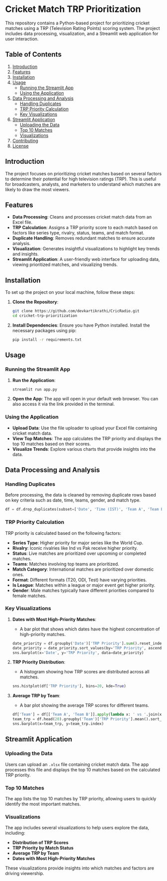 # Cricket Match TRP Prioritization

This repository contains a Python-based project for prioritizing cricket matches using a TRP (Television Rating Points) scoring system. The project includes data processing, visualization, and a Streamlit web application for user interaction.

## Table of Contents

1. [Introduction](#introduction)
2. [Features](#features)
3. [Installation](#installation)
4. [Usage](#usage)
   - [Running the Streamlit App](#running-the-streamlit-app)
   - [Using the Application](#using-the-application)
5. [Data Processing and Analysis](#data-processing-and-analysis)
   - [Handling Duplicates](#handling-duplicates)
   - [TRP Priority Calculation](#trp-priority-calculation)
   - [Key Visualizations](#key-visualizations)
6. [Streamlit Application](#streamlit-application)
   - [Uploading the Data](#uploading-the-data)
   - [Top 10 Matches](#top-10-matches)
   - [Visualizations](#visualizations)
7. [Contributing](#contributing)
8. [License](#license)

## Introduction

The project focuses on prioritizing cricket matches based on several factors to determine their potential for high television ratings (TRP). This is useful for broadcasters, analysts, and marketers to understand which matches are likely to draw the most viewers.

## Features

- **Data Processing**: Cleans and processes cricket match data from an Excel file.
- **TRP Calculation**: Assigns a TRP priority score to each match based on factors like series type, rivalry, status, teams, and match format.
- **Duplicate Handling**: Removes redundant matches to ensure accurate analysis.
- **Visualization**: Generates insightful visualizations to highlight key trends and insights.
- **Streamlit Application**: A user-friendly web interface for uploading data, viewing prioritized matches, and visualizing trends.

## Installation

To set up the project on your local machine, follow these steps:

1. **Clone the Repository**:
   ```bash
   git clone https://github.com/devkartikrathi/CricRadio.git
   cd cricket-trp-prioritization
   ```

2. **Install Dependencies**:
   Ensure you have Python installed. Install the necessary packages using pip:
   ```bash
   pip install -r requirements.txt
   ```

## Usage

### Running the Streamlit App

1. **Run the Application**:
   ```bash
   streamlit run app.py
   ```

2. **Open the App**:
   The app will open in your default web browser. You can also access it via the link provided in the terminal.

### Using the Application

- **Upload Data**: Use the file uploader to upload your Excel file containing cricket match data.
- **View Top Matches**: The app calculates the TRP priority and displays the top 10 matches based on their scores.
- **Visualize Trends**: Explore various charts that provide insights into the data.

## Data Processing and Analysis

### Handling Duplicates

Before processing, the data is cleaned by removing duplicate rows based on key criteria such as date, time, teams, gender, and match type.

```python
df = df.drop_duplicates(subset=['Date', 'Time (IST)', 'Team A', 'Team B', 'Gender', 'Match Type'], keep='first')
```

### TRP Priority Calculation

TRP priority is calculated based on the following factors:

- **Series Type**: Higher priority for major series like the World Cup.
- **Rivalry**: Iconic rivalries like Ind vs Pak receive higher priority.
- **Status**: Live matches are prioritized over upcoming or completed matches.
- **Teams**: Matches involving top teams are prioritized.
- **Match Category**: International matches are prioritized over domestic ones.
- **Format**: Different formats (T20, ODI, Test) have varying priorities.
- **Is League**: Matches within a league or major event get higher priority.
- **Gender**: Male matches typically have different priorities compared to female matches.

### Key Visualizations

1. **Dates with Most High-Priority Matches**:
   - A bar plot that shows which dates have the highest concentration of high-priority matches.

   ```python
   date_priority = df.groupby('Date')['TRP Priority'].sum().reset_index()
   date_priority = date_priority.sort_values(by='TRP Priority', ascending=True)
   sns.barplot(x='Date', y='TRP Priority', data=date_priority)
   ```

2. **TRP Priority Distribution**:
   - A histogram showing how TRP scores are distributed across all matches.

   ```python
   sns.histplot(df['TRP Priority'], bins=20, kde=True)
   ```

3. **Average TRP by Team**:
   - A bar plot showing the average TRP scores for different teams.

   ```python
   df['Team'] = df[['Team A', 'Team B']].apply(lambda x: ' vs '.join(x), axis=1)
   team_trp = df.head(20).groupby('Team')['TRP Priority'].mean().sort_values()
   sns.barplot(x=team_trp, y=team_trp.index)
   ```

## Streamlit Application

### Uploading the Data

Users can upload an `.xlsx` file containing cricket match data. The app processes this file and displays the top 10 matches based on the calculated TRP priority.

### Top 10 Matches

The app lists the top 10 matches by TRP priority, allowing users to quickly identify the most important matches.

### Visualizations

The app includes several visualizations to help users explore the data, including:

- **Distribution of TRP Scores**
- **TRP Priority by Match Status**
- **Average TRP by Team**
- **Dates with Most High-Priority Matches**

These visualizations provide insights into which matches and factors are driving viewership.